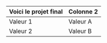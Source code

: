 | Voici le projet final | Colonne 2 |
|-----------|-----------|
| Valeur 1  | Valeur A  |
| Valeur 2  | Valeur B  |
